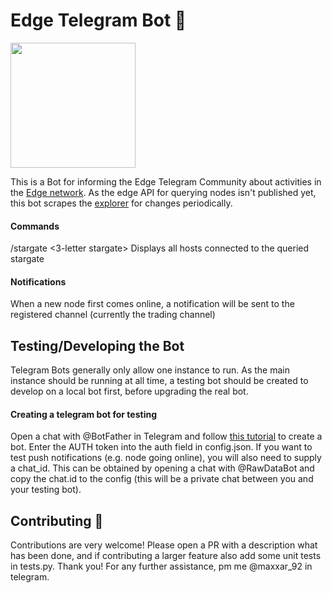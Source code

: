 # Edge Telegram Bot 🤖 

<img src="https://github.com/maxxar92/EdgeTelegramBot/blob/master/edgebot_img.jpeg" width="200">

This is a Bot for informing the Edge Telegram Community about activities in the [Edge network](https://edge.network/en/).
As the edge API for querying nodes isn't published yet, this bot scrapes the [explorer](https://explorer.edge.network)  for changes periodically.

#### Commands
/stargate <3-letter stargate>  Displays all hosts connected to the queried stargate

#### Notifications
When a new node first comes online, a notification will be sent to the registered channel (currently the trading channel)


## Testing/Developing the Bot
Telegram Bots generally only allow one instance to run. As the main instance should be running at all time, a testing bot should be created to develop on a local bot first, before upgrading the real bot.

#### Creating a telegram bot for testing
Open a chat with @BotFather in Telegram and follow [this tutorial](https://riptutorial.com/telegram-bot/example/25075/create-a-bot-with-the-botfather) to create a bot. 
Enter the AUTH token into the auth field in config.json.
If you want to test push notifications (e.g. node going online), you will also need to supply a chat_id. This can be obtained by opening a chat with @RawDataBot and copy the chat.id to the config (this will be a private chat between you and your testing bot).

## Contributing :rocket:

Contributions are very welcome! Please open a PR with a description what has been done, and if contributing a larger feature also add some unit tests in tests.py. Thank you!
For any further assistance, pm me @maxxar_92 in telegram.
